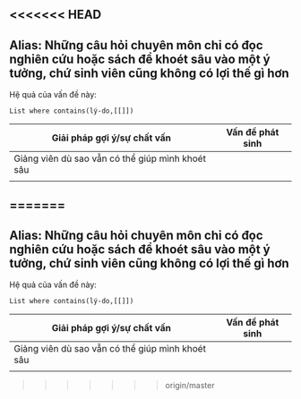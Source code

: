 <<<<<<< HEAD
---
Alias: Những câu hỏi chuyên môn chỉ có đọc nghiên cứu hoặc sách để khoét sâu vào một ý tưởng, chứ sinh viên cũng không có lợi thế gì hơn
---

Hệ quả của vấn đề này:
```dataview
List where contains(lý-do,[[]])
```

| Giải pháp gợi ý/sự chất vấn                      | Vấn đề phát sinh |
| ------------------------------------------------ | ---------------- |
| Giảng viên dù sao vẫn có thể giúp mình khoét sâu |                  |
|                                                  |                  |
=======
---
Alias: Những câu hỏi chuyên môn chỉ có đọc nghiên cứu hoặc sách để khoét sâu vào một ý tưởng, chứ sinh viên cũng không có lợi thế gì hơn
---

Hệ quả của vấn đề này:
```dataview
List where contains(lý-do,[[]])
```

| Giải pháp gợi ý/sự chất vấn                      | Vấn đề phát sinh |
| ------------------------------------------------ | ---------------- |
| Giảng viên dù sao vẫn có thể giúp mình khoét sâu |                  |
|                                                  |                  |
>>>>>>> origin/master
